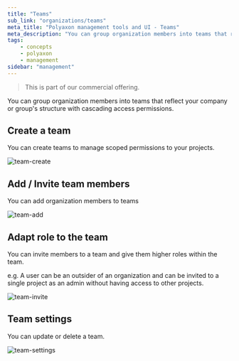 ```yaml
---
title: "Teams"
sub_link: "organizations/teams"
meta_title: "Polyaxon management tools and UI - Teams"
meta_description: "You can group organization members into teams that reflect your company or group's structure with cascading access permissions."
tags:
    - concepts
    - polyaxon
    - management
sidebar: "management"
---
```


<blockquote class="commercial">This is part of our commercial offering.</blockquote>

You can group organization members into teams that reflect your company or group's structure with cascading access permissions.

## Create a team

You can create teams to manage scoped permissions to your projects.

![team-create](../../../../content/images/dashboard/teams/create.png)

## Add / Invite team members

You can add organization members to teams

![team-add](../../../../content/images/dashboard/teams/add.png)

## Adapt role to the team

You can invite members to a team and give them higher roles within the team.

e.g. A user can be an outsider of an organization and can be invited to a single project
as an admin without having access to other projects.

![team-invite](../../../../content/images/dashboard/teams/invite.png)

## Team settings

You can update or delete a team.

![team-settings](../../../../content/images/dashboard/teams/settings.png)
